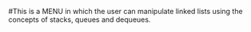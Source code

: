 #This is a MENU in which the user can manipulate linked lists using the concepts of stacks, queues and dequeues.
